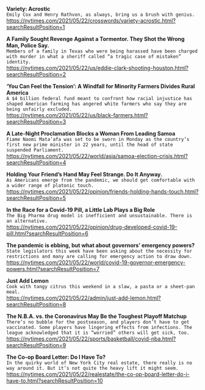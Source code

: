 **Variety: Acrostic**\
`Emily Cox and Henry Rathvon, as always, bring us a brush with genius.`\
https://nytimes.com/2021/05/22/crosswords/variety-acrostic.html?searchResultPosition=1

**A Family Sought Revenge Against a Tormentor. They Shot the Wrong Man, Police Say.**\
`Members of a family in Texas who were being harassed have been charged with murder in what a sheriff called “a tragic case of mistaken” identity.`\
https://nytimes.com/2021/05/22/us/eddie-clark-shooting-houston.html?searchResultPosition=2

**‘You Can Feel the Tension’: A Windfall for Minority Farmers Divides Rural America**\
`A $4 billion federal fund meant to confront how racial injustice has shaped American farming has angered white farmers who say they are being unfairly excluded.`\
https://nytimes.com/2021/05/22/us/black-farmers.html?searchResultPosition=3

**A Late-Night Proclamation Blocks a Woman From Leading Samoa**\
`Fiame Naomi Mata’afa was set to be sworn in Monday as the country’s first new prime minister in 22 years, until the head of state suspended Parliament.`\
https://nytimes.com/2021/05/22/world/asia/samoa-election-crisis.html?searchResultPosition=4

**Holding Your Friend’s Hand May Feel Strange. Do It Anyway.**\
`As Americans emerge from the pandemic, we should get comfortable with a wider range of platonic touch.`\
https://nytimes.com/2021/05/22/opinion/friends-holding-hands-touch.html?searchResultPosition=5

**In the Race for a Covid-19 Pill, a Little Lab Plays a Big Role**\
`The Big Pharma drug model is inefficient and unsustainable. There is an alternative.`\
https://nytimes.com/2021/05/22/opinion/drug-developed-covid-19-pill.html?searchResultPosition=6

**The pandemic is ebbing, but what about governors’ emergency powers?**\
`State legislators this week have been asking about the necessity for restrictions and many are calling for emergency action to draw down.`\
https://nytimes.com/2021/05/22/world/covid-19-governor-emergency-powers.html?searchResultPosition=7

**Just Add Lemon**\
`Cook with tangy citrus this weekend in a slaw, a pasta or a sheet-pan meal.`\
https://nytimes.com/2021/05/22/admin/just-add-lemon.html?searchResultPosition=8

**The N.B.A. vs. the Coronavirus May Be the Toughest Playoff Matchup**\
`There’s no bubble for the postseason, and players don’t have to get vaccinated. Some players have lingering effects from infections. The league acknowledged that it is “worried” others will get sick, too.`\
https://nytimes.com/2021/05/22/sports/basketball/covid-nba.html?searchResultPosition=9

**The Co-op Board Letter: Do I Have To?**\
`In the quirky world of New York City real estate, there really is no way around it. But it’s not quite the heavy lift it might seem.`\
https://nytimes.com/2021/05/22/realestate/the-co-op-board-letter-do-i-have-to.html?searchResultPosition=10

